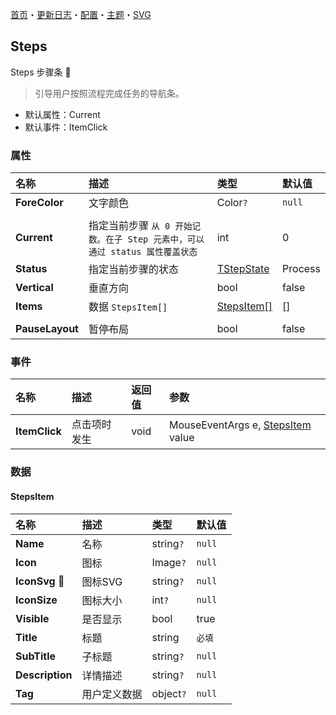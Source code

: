 ﻿[首页](../Home.md)・[更新日志](../UpdateLog.md)・[配置](../Config.md)・[主题](../Theme.md)・[SVG](../SVG.md)

## Steps

Steps 步骤条 👚

> 引导用户按照流程完成任务的导航条。

- 默认属性：Current
- 默认事件：ItemClick

### 属性

名称 | 描述 | 类型 | 默认值 |
:--|:--|:--|:--|
**ForeColor** | 文字颜色 | Color`?` | `null` |
||||
**Current** | 指定当前步骤 `从 0 开始记数。在子 Step 元素中，可以通过 status 属性覆盖状态` | int | 0 |
**Status** | 指定当前步骤的状态 | [TStepState](Enum.md#tstepstate) | Process |
**Vertical** | 垂直方向 | bool | false |
**Items** | 数据 `StepsItem[]` | [StepsItem[]](#stepsitem) | [] |
||||
**PauseLayout** | 暂停布局 | bool | false |

### 事件

名称 | 描述 | 返回值 | 参数 |
:--|:--|:--|:--|
**ItemClick** | 点击项时发生 | void | MouseEventArgs e, [StepsItem](#stepsitem) value |


### 数据

#### StepsItem

名称 | 描述 | 类型 | 默认值 |
:--|:--|:--|:--|
**Name** | 名称 | string`?` | `null` |
**Icon** | 图标 | Image`?` | `null` |
**IconSvg** 🔴 | 图标SVG | string`?` | `null` |
**IconSize** | 图标大小 | int`?` | `null` |
**Visible** | 是否显示 | bool | true |
**Title** | 标题 | string | `必填` |
**SubTitle** | 子标题 | string`?` | `null` |
**Description** | 详情描述 | string`?` | `null` |
**Tag** | 用户定义数据 | object`?` | `null` |